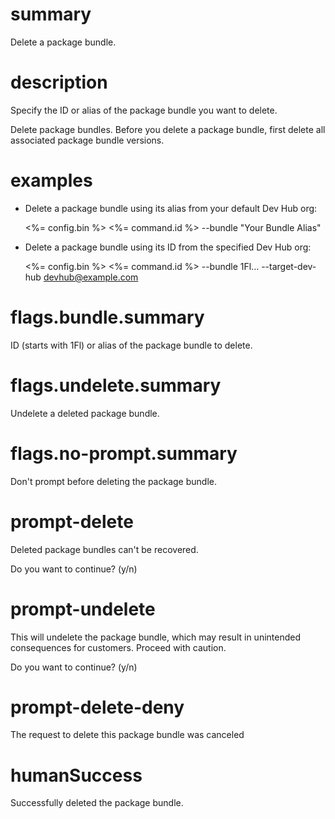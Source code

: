# summary

Delete a package bundle.

# description

Specify the ID or alias of the package bundle you want to delete.

Delete package bundles. Before you delete a package bundle, first delete all associated package bundle versions.

# examples

- Delete a package bundle using its alias from your default Dev Hub org:

  <%= config.bin %> <%= command.id %> --bundle "Your Bundle Alias"

- Delete a package bundle using its ID from the specified Dev Hub org:

  <%= config.bin %> <%= command.id %> --bundle 1Fl... --target-dev-hub devhub@example.com

# flags.bundle.summary

ID (starts with 1Fl) or alias of the package bundle to delete.

# flags.undelete.summary

Undelete a deleted package bundle.

# flags.no-prompt.summary

Don't prompt before deleting the package bundle.

# prompt-delete

Deleted package bundles can't be recovered.

Do you want to continue? (y/n)

# prompt-undelete

This will undelete the package bundle, which may result in unintended consequences for customers. Proceed with caution.

Do you want to continue? (y/n)

# prompt-delete-deny

The request to delete this package bundle was canceled

# humanSuccess

Successfully deleted the package bundle.
